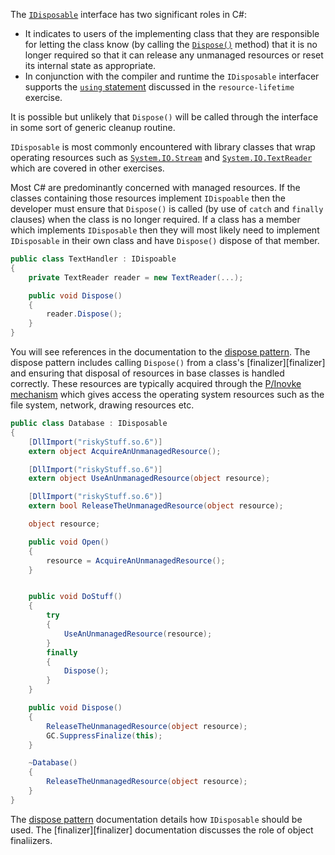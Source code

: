 The [`IDisposable`][idisposable] interface has two significant roles in C#:

- It indicates to users of the implementing class that they are responsible for letting the class know (by calling the [`Dispose()`][dispose] method) that it is no longer required so that it can release any unmanaged resources or reset its internal state as appropriate.
- In conjunction with the compiler and runtime the `IDisposable` interfacer supports the [`using` statement][using-statement] discussed in the `resource-lifetime` exercise.

It is possible but unlikely that `Dispose()` will be called through the interface in some sort of generic cleanup routine.

`IDisposable` is most commonly encountered with library classes that wrap operating resources such as [`System.IO.Stream`][stream] and [`System.IO.TextReader`][text-reader] which are covered in other exercises.

Most C# are predominantly concerned with managed resources. If the classes containing those resources implement `IDispoable` then the developer must ensure that `Dispose()` is called (by use of `catch` and `finally` clauses) when the class is no longer required. If a class has a member which implements `IDisposable` then they will most likely need to implement `IDisposable` in their own class and have `Dispose()` dispose of that member.

```csharp
public class TextHandler : IDispoable
{
    private TextReader reader = new TextReader(...);

    public void Dispose()
    {
        reader.Dispose();
    }
}
```

You will see references in the documentation to the [dispose pattern][dispose-pattern]. The dispose pattern includes calling `Dispose()` from a class's [finalizer][finalizer] and ensuring that disposal of resources in base classes is handled correctly. These resources are typically acquired through the [P/Inovke mechanism][native-interoperability] which gives access the operating system resources such as the file system, network, drawing resources etc.

```csharp
public class Database : IDisposable
{
    [DllImport("riskyStuff.so.6")]
    extern object AcquireAnUnmanagedResource();

    [DllImport("riskyStuff.so.6")]
    extern object UseAnUnmanagedResource(object resource);

    [DllImport("riskyStuff.so.6")]
    extern bool ReleaseTheUnmanagedResource(object resource);

    object resource;

    public void Open()
    {
        resource = AcquireAnUnmanagedResource();
    }


    public void DoStuff()
    {
        try
        {
            UseAnUnmanagedResource(resource);
        }
        finally
        {
            Dispose();
        }
    }

    public void Dispose()
    {
        ReleaseTheUnmanagedResource(object resource);
        GC.SuppressFinalize(this);
    }

    ~Database()
    {
        ReleaseTheUnmanagedResource(object resource);
    }
}

```

The [dispose pattern][dispose-pattern] documentation details how `IDisposable` should be used.
The [finalizer][finalizer] documentation discusses the role of object finaliizers.

[finalizers]: https://docs.microsoft.com/en-us/dotnet/csharp/programming-guide/classes-and-structs/destructors
[using-statement]: https://docs.microsoft.com/en-us/dotnet/csharp/language-reference/keywords/using-statement
[idisposable]: https://docs.microsoft.com/en-us/dotnet/api/system.idisposable?view=netcore-3.1
[dispose]: https://docs.microsoft.com/en-us/dotnet/api/system.idisposable.dispose?view=netcore-3.1
[stream]: https://docs.microsoft.com/en-us/dotnet/api/system.io.stream?view=netcore-3.1
[text-reader]: https://docs.microsoft.com/en-us/dotnet/api/system.io.textreader?view=netcore-3.1
[native-interoperability]: https://docs.microsoft.com/en-us/dotnet/standard/native-interop/
[dispose-pattern]: https://docs.microsoft.com/en-us/dotnet/standard/garbage-collection/implementing-dispose
